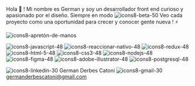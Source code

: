 

Hola 👋  ! Mi nombre es German y soy un desarrollador front end curioso y apasionado por el diseño. Siempre en modo ![icons8-beta-50](https://user-images.githubusercontent.com/70720945/123644540-d7125c80-d7fb-11eb-9572-1be1808c60ab.png)
Veo cada proyecto como una oportunidad para crecer y conocer gente nueva ! ⚡

![icons8-apretón-de-manos](https://user-images.githubusercontent.com/70720945/123645103-66b80b00-d7fc-11eb-8da5-0a3f5303264b.gif)

![icons8-javascript-48](https://user-images.githubusercontent.com/70720945/123646661-ccf15d80-d7fd-11eb-845a-6851d61c1b5e.png)
![icons8-reaccionar-nativo-48](https://user-images.githubusercontent.com/70720945/123645918-21e0a400-d7fd-11eb-80b0-132ee61b56c3.png)
![icons8-redux-48](https://user-images.githubusercontent.com/70720945/123646334-7e43c380-d7fd-11eb-89cd-8ce48863ad09.png)
![icons8-html-5-48](https://user-images.githubusercontent.com/70720945/123646354-826fe100-d7fd-11eb-9f6b-517aa9254d20.png)
![icons8-css3-48](https://user-images.githubusercontent.com/70720945/123646371-869bfe80-d7fd-11eb-886e-18873aad4a43.png)
![icons8-nodejs-48](https://user-images.githubusercontent.com/70720945/123646790-e72b3b80-d7fd-11eb-88ab-631eb8029064.png)
![icons8-figma-48](https://user-images.githubusercontent.com/70720945/123646979-13df5300-d7fe-11eb-8abd-e17fcc91657e.png)
![icons8-adobe-illustrator-48](https://user-images.githubusercontent.com/70720945/123647154-38d3c600-d7fe-11eb-9cc1-0a3c080cbcd0.png)
![icons8-postgresql-48](https://user-images.githubusercontent.com/70720945/123647296-599c1b80-d7fe-11eb-9315-677bdc571055.png)



![icons8-linkedin-30](https://user-images.githubusercontent.com/70720945/123647414-6f114580-d7fe-11eb-85d4-493813cf1ff8.png) German Derbes Catoni
![icons8-gmail-30](https://user-images.githubusercontent.com/70720945/123647603-9b2cc680-d7fe-11eb-80a1-0fcbde8f2b1b.png) germanderbescatoni@gmail.com

